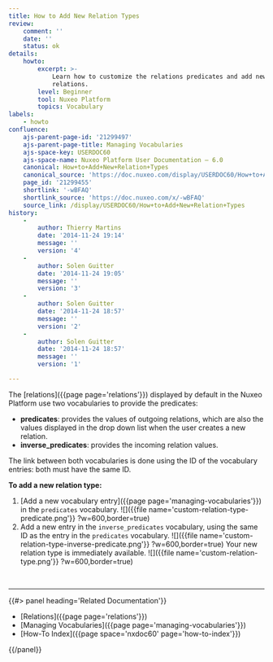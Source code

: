 ```yaml
---
title: How to Add New Relation Types
review:
    comment: ''
    date: ''
    status: ok
details:
    howto:
        excerpt: >-
            Learn how to customize the relations predicates and add new types of
            relations.
        level: Beginner
        tool: Nuxeo Platform
        topics: Vocabulary
labels:
    - howto
confluence:
    ajs-parent-page-id: '21299497'
    ajs-parent-page-title: Managing Vocabularies
    ajs-space-key: USERDOC60
    ajs-space-name: Nuxeo Platform User Documentation — 6.0
    canonical: How+to+Add+New+Relation+Types
    canonical_source: 'https://doc.nuxeo.com/display/USERDOC60/How+to+Add+New+Relation+Types'
    page_id: '21299455'
    shortlink: '-wBFAQ'
    shortlink_source: 'https://doc.nuxeo.com/x/-wBFAQ'
    source_link: /display/USERDOC60/How+to+Add+New+Relation+Types
history:
    - 
        author: Thierry Martins
        date: '2014-11-24 19:14'
        message: ''
        version: '4'
    - 
        author: Solen Guitter
        date: '2014-11-24 19:05'
        message: ''
        version: '3'
    - 
        author: Solen Guitter
        date: '2014-11-24 18:57'
        message: ''
        version: '2'
    - 
        author: Solen Guitter
        date: '2014-11-24 18:57'
        message: ''
        version: '1'

---
```

The [relations]({{page page='relations'}}) displayed by default in the Nuxeo Platform use two vocabularies to provide the predicates:

*   **predicates**: provides the values of outgoing relations, which are also the values displayed in the drop down list when the user creates a new relation.
*   **inverse_predicates**: provides the incoming relation values.

The link between both vocabularies is done using the ID of the vocabulary entries: both must have the same ID.

**To add a new relation type:**

1.  [Add a new vocabulary entry]({{page page='managing-vocabularies'}}) in the `predicates` vocabulary.
    ![]({{file name='custom-relation-type-predicate.png'}} ?w=600,border=true)
2.  Add a new entry in the `inverse_predicates` vocabulary, using the same ID as the entry in the `predicates` vocabulary.
    ![]({{file name='custom-relation-type-inverse-predicate.png'}} ?w=600,border=true)
    Your new relation type is immediately available.
    ![]({{file name='custom-relation-type.png'}} ?w=600,border=true)

&nbsp;

* * *

<div class="row" data-equalizer data-equalize-on="medium"><div class="column medium-6">{{#> panel heading='Related Documentation'}}

*   [Relations]({{page page='relations'}})
*   [Managing Vocabularies]({{page page='managing-vocabularies'}})
*   [How-To Index]({{page space='nxdoc60' page='how-to-index'}})

{{/panel}}</div><div class="column medium-6">

&nbsp;

</div></div>